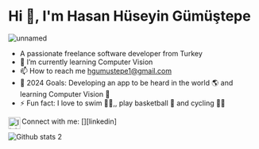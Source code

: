 # Hi 👋, I'm Hasan Hüseyin Gümüştepe
![unnamed](https://github.com/HSN51/hasanhuseyingumustepe/assets/116903648/228eda06-cabc-4c51-b0be-647ba7ff7dd5)


- A passionate freelance software developer from Turkey
- 🌱 I’m currently learning Computer Vision
- 📫 How to reach me hgumustepe1@gmail.com
-  🥅 2024 Goals: Developing an app to be heard in the world 🌎 and learning Computer Vision 🤖
- ⚡ Fun fact: I love to swim 🏊‍♀️,, play basketball 🏀 and cycling 🚴‍♀️

Connect with me:
[<img align="left" alt="linkedin | LinkedIn" width="24px" src="linkedin.com/in/hasan-hüseyin-gümüştepe-374398253/" />][linkedin]

![Github stats 2](https://github-readme-stats.vercel.app/api?username=HSN51&show_icons=true&theme=radical)
